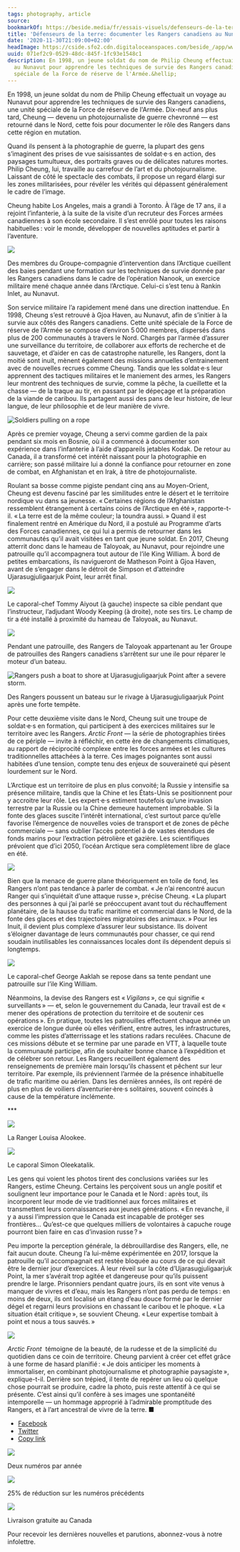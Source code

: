 ```yaml
---
tags: photography, article
source:
bookmarkOf: https://beside.media/fr/essais-visuels/defenseurs-de-la-terre/
title: 'Défenseurs de la terre: documenter les Rangers canadiens au Nunavut'
date: '2020-11-30T21:09:00+02:00'
headImage: https://cside.sfo2.cdn.digitaloceanspaces.com/beside_/app/www/2020/10/003-20170827-RangerPatrol-0013-flat.jpg
uuid: 071ef2c9-0529-48dc-845f-1fc93e1548c1
description: En 1998, un jeune soldat du nom de Philip Cheung effectuait un voyage
  au Nunavut pour apprendre les techniques de survie des Rangers canadiens, une unité
  spéciale de la Force de réserve de l'Armée.&hellip;
---
```


En 1998, un jeune soldat du nom de Philip Cheung effectuait un voyage au Nunavut pour apprendre les techniques de survie des Rangers canadiens, une unité spéciale de la Force de réserve de l'Armée. Dix-neuf ans plus tard, Cheung — devenu un photojournaliste de guerre chevronné — est retourné dans le Nord, cette fois pour documenter le rôle des Rangers dans cette région en mutation.

Quand ils pensent à la photographie de guerre, la plupart des gens s’imaginent des prises de vue saisissantes de soldat·e·s en action, des paysages tumultueux, des portraits graves ou de délicates natures mortes. Philip Cheung, lui, travaille au carrefour de l’art et du photojournalisme. Laissant de côté le spectacle des combats, il propose un regard élargi sur les zones militarisées, pour révéler les vérités qui dépassent généralement le cadre de l’image.

Cheung habite Los Angeles, mais a grandi à Toronto. À l’âge de 17 ans, il a rejoint l’infanterie, à la suite de la visite d’un recruteur des Forces armées canadiennes à son école secondaire. Il s’est enrôlé pour toutes les raisons habituelles : voir le monde, développer de nouvelles aptitudes et partir à l’aventure.

![](https://cside.sfo2.cdn.digitaloceanspaces.com/beside_/app/www/2020/10/017-20170817-OpNanook-0056-flat-1024x683.jpg)

Des membres du Groupe-compagnie d’intervention dans l’Arctique cueillent des baies pendant une formation sur les techniques de survie donnée par les Rangers canadiens dans le cadre de l’opération Nanook, un exercice militaire mené chaque année dans l’Arctique. Celui-ci s’est tenu à Rankin Inlet, au Nunavut.

Son service militaire l’a rapidement mené dans une direction inattendue. En 1998, Cheung s’est retrouvé à Gjoa Haven, au Nunavut, afin de s’initier à la survie aux côtés des Rangers canadiens. Cette unité spéciale de la Force de réserve de l’Armée se compose d’environ 5 000 membres, dispersés dans plus de 200 communautés à travers le Nord. Chargés par l’armée d’assurer une surveillance du territoire, de collaborer aux efforts de recherche et de sauvetage, et d’aider en cas de catastrophe naturelle, les Rangers, dont la moitié sont inuit, mènent également des missions annuelles d’entrainement avec de nouvelles recrues comme Cheung. Tandis que les soldat·e·s leur apprennent des tactiques militaires et le maniement des armes, les Rangers leur montrent des techniques de survie, comme la pêche, la cueillette et la chasse — de la traque au tir, en passant par le dépeçage et la préparation de la viande de caribou. Ils partagent aussi des pans de leur histoire, de leur langue, de leur philosophie et de leur manière de vivre.

![Soldiers pulling on a rope](https://cside.sfo2.cdn.digitaloceanspaces.com/beside_/app/www/2020/10/003-20170827-RangerPatrol-0013-flat.jpg)

Après ce premier voyage, Cheung a servi comme gardien de la paix pendant six mois en Bosnie, où il a commencé à documenter son expérience dans l’infanterie à l’aide d’appareils jetables Kodak. De retour au Canada, il a transformé cet intérêt naissant pour la photographie en carrière; son passé militaire lui a donné la confiance pour retourner en zone de combat, en Afghanistan et en Irak, à titre de photojournaliste.

Roulant sa bosse comme pigiste pendant cinq ans au Moyen-Orient, Cheung est devenu fasciné par les similitudes entre le désert et le territoire nordique vu dans sa jeunesse. « Certaines régions de l’Afghanistan ressemblent étrangement à certains coins de l’Arctique en été », rapporte-t-il. « La terre est de la même couleur; la toundra aussi. » Quand il est finalement rentré en Amérique du Nord, il a postulé au Programme d’arts des Forces canadiennes, ce qui lui a permis de retourner dans les communautés qu’il avait visitées en tant que jeune soldat. En 2017, Cheung atterrit donc dans le hameau de Taloyoak, au Nunavut, pour rejoindre une patrouille qu’il accompagnera tout autour de l’ile King William. À bord de petites embarcations, ils navigueront de Matheson Point à Gjoa Haven, avant de s’engager dans le détroit de Simpson et d’atteindre Ujarasugjuligaarjuk Point, leur arrêt final.

![](https://cside.sfo2.cdn.digitaloceanspaces.com/beside_/app/www/2020/10/029-20170820-Taloyoak-0110-flat-720x480.jpg)

Le caporal-chef Tommy Aiyout (à gauche) inspecte sa cible pendant que l’instructeur, l’adjudant Woody Keeping (à droite), note ses tirs. Le champ de tir a été installé à proximité du hameau de Taloyoak, au Nunavut.

![](https://cside.sfo2.cdn.digitaloceanspaces.com/beside_/app/www/2020/10/038-20170822-RangerPatrol-0113-flat-720x480.jpg)

Pendant une patrouille, des Rangers de Taloyoak appartenant au 1er Groupe de patrouilles des Rangers canadiens s’arrêtent sur une ile pour réparer le moteur d’un bateau.

![Rangers push a boat to shore at Ujarasugjuligaarjuk Point after a severe storm.](https://cside.sfo2.cdn.digitaloceanspaces.com/beside_/app/www/2020/10/022-20170830-RangerPatrol-0080-flat-720x480.jpg)

Des Rangers poussent un bateau sur le rivage à Ujarasugjuligaarjuk Point après une forte tempête.

Pour cette deuxième visite dans le Nord, Cheung suit une troupe de soldat·e·s en formation, qui participent à des exercices militaires sur le territoire avec les Rangers. _Arctic Front_ — la série de photographies tirées de ce périple — invite à réfléchir, en cette ère de changements climatiques, au rapport de réciprocité complexe entre les forces armées et les cultures traditionnelles attachées à la terre. Ces images poignantes sont aussi habitées d’une tension, compte tenu des enjeux de souveraineté qui pèsent lourdement sur le Nord.

L’Arctique est un territoire de plus en plus convoité; la Russie y intensifie sa présence militaire, tandis que la Chine et les États-Unis se positionnent pour y accroitre leur rôle. Les expert·e·s estiment toutefois qu’une invasion terrestre par la Russie ou la Chine demeure hautement improbable. Si la fonte des glaces suscite l’intérêt international, c’est surtout parce qu’elle favorise l’émergence de nouvelles voies de transport et de zones de pêche commerciale — sans oublier l’accès potentiel à de vastes étendues de fonds marins pour l’extraction pétrolière et gazière. Les scientifiques prévoient que d’ici 2050, l’océan Arctique sera complètement libre de glace en été.

![](https://cside.sfo2.cdn.digitaloceanspaces.com/beside_/app/www/2020/10/20170820-Taloyoak-0112-flat.jpg)

Bien que la menace de guerre plane théoriquement en toile de fond, les Rangers n’ont pas tendance à parler de combat. « Je n’ai rencontré aucun Ranger qui s’inquiétait d’une attaque russe », précise Cheung. « La plupart des personnes à qui j’ai parlé se préoccupent avant tout du réchauffement planétaire, de la hausse du trafic maritime et commercial dans le Nord, de la fonte des glaces et des trajectoires migratoires des animaux. » Pour les Inuit, il devient plus complexe d’assurer leur subsistance. Ils doivent s’éloigner davantage de leurs communautés pour chasser, ce qui rend soudain inutilisables les connaissances locales dont ils dépendent depuis si longtemps.

![](https://cside.sfo2.cdn.digitaloceanspaces.com/beside_/app/www/2020/10/039-20170824-RangerPatrol-0030-flat-1024x683.jpg)

Le caporal-chef George Aaklah se repose dans sa tente pendant une patrouille sur l’ile King William.

Néanmoins, la devise des Rangers est « _Vigilans_ », ce qui signifie « surveillants » — et, selon le gouvernement du Canada, leur travail est de « mener des opérations de protection du territoire et de soutenir ces opérations ». En pratique, toutes les patrouilles effectuent chaque année un exercice de longue durée où elles vérifient, entre autres, les infrastructures, comme les pistes d’atterrissage et les stations radars reculées. Chacune de ces missions débute et se termine par une parade en VTT, à laquelle toute la communauté participe, afin de souhaiter bonne chance à l’expédition et de célébrer son retour. Les Rangers recueillent également des renseignements de première main lorsqu’ils chassent et pêchent sur leur territoire. Par exemple, ils préviennent l’armée de la présence inhabituelle de trafic maritime ou aérien. Dans les dernières années, ils ont repéré de plus en plus de voiliers d’aventurier·ère·s solitaires, souvent coincés à cause de la température inclémente.

\*\*\*

![](https://cside.sfo2.cdn.digitaloceanspaces.com/beside_/app/www/2020/10/026-20170826-RangerPatrol-0305-683x1024.jpg)

La Ranger Louisa Alookee.

![](https://cside.sfo2.cdn.digitaloceanspaces.com/beside_/app/www/2020/10/036-20170826-RangerPatrol-0605-flat-683x1024.jpg)

Le caporal Simon Oleekatalik.

Les gens qui voient les photos tirent des conclusions variées sur les Rangers, estime Cheung. Certains les perçoivent sous un angle positif et soulignent leur importance pour le Canada et le Nord : après tout, ils incorporent leur mode de vie traditionnel aux forces militaires et transmettent leurs connaissances aux jeunes générations. « En revanche, il y a aussi l’impression que le Canada est incapable de protéger ses frontières… Qu’est-ce que quelques milliers de volontaires à capuche rouge pourront bien faire en cas d’invasion russe ? »

Peu importe la perception générale, la débrouillardise des Rangers, elle, ne fait aucun doute. Cheung l’a lui-même expérimentée en 2017, lorsque la patrouille qu’il accompagnait est restée bloquée au cours de ce qui devait être le dernier jour d’exercices. À leur réveil sur la côte d’Ujarasugjuligaarjuk Point, la mer s’avérait trop agitée et dangereuse pour qu’ils puissent prendre le large. Prisonniers pendant quatre jours, ils en sont vite venus à manquer de vivres et d’eau, mais les Rangers n’ont pas perdu de temps : en moins de deux, ils ont localisé un étang d’eau douce formé par le dernier dégel et regarni leurs provisions en chassant le caribou et le phoque. « La situation était critique », se souvient Cheung. « Leur expertise tombait à point et nous a tous sauvés. »

![](https://cside.sfo2.cdn.digitaloceanspaces.com/beside_/app/www/2020/10/044-20170823-RangerPatrol-0409-flat.jpg)

_Arctic Front_  témoigne de la beauté, de la rudesse et de la simplicité du quotidien dans ce coin de territoire. Cheung parvient à créer cet effet grâce à une forme de hasard planifié : « Je dois anticiper les moments à immortaliser, en combinant photojournalisme et photographie paysagiste », explique-t-il. Derrière son trépied, il tente de repérer un lieu où quelque chose pourrait se produire, cadre la photo, puis reste attentif à ce qui se présente. C’est ainsi qu’il confère à ses images une spontanéité intemporelle — un hommage approprié à l’admirable promptitude des Rangers, et à l’art ancestral de vivre de la terre. ■

*   [Facebook](#)
*   [Twitter](https://twitter.com/intent/tweet?text=D%C3%A9fenseurs%20de%20la%20terre&url=https%3A%2F%2Fbeside.media%2Ffr%2Freportages%2Fdefenseurs-de-la-terre%2F&via=beside_media)
*   [Copy link](#)

![](https://beside.media/wp-content/themes/new-theme/dist/images/tuile-icon-1.png)

Deux numéros par année

![](https://beside.media/wp-content/themes/new-theme/dist/images/tuile-icon-2.png)

25% de réduction sur les numéros précédents

![](https://beside.media/wp-content/themes/new-theme/dist/images/tuile-icon-3.png)

Livraison gratuite au Canada

Pour recevoir les dernières nouvelles et parutions, abonnez-vous à notre infolettre.